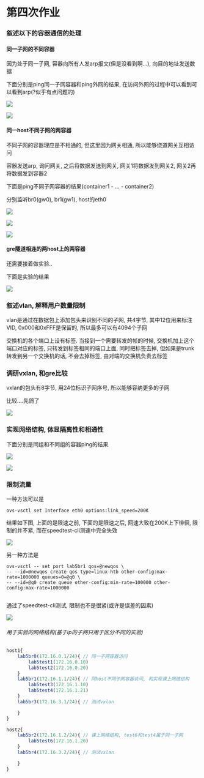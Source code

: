 # 第四次作业

### 叙述以下的容器通信的处理

#### 同一子网的不同容器

因为处于同一子网, 容器向所有人发arp报文(但是没看到啊...), 向目的地址发送数据

下面分别是ping同一子网容器和ping外网的结果, 在访问外网的过程中可以看到可以看到arp(?似乎有点问题的)

![](./pic/same_subnet_containers_ping_inner.png)

![](./pic/same_subnet_containers_ping_outer.png)


#### 同一host不同子网的两容器

不同子网的容器理应是不相通的, 但这里因为网关相通, 所以能够绕道网关互相访问

容器发送arp, 询问网关, 之后将数据发送到网关, 网关1将数据发到网关2, 网关2再将数据发到容器2

下面是ping不同子网容器的结果(container1 - ... - container2)

分别监听br0(gw0), br1(gw1), host的eth0

![](./pic/diff_subnet_containers_ping.png)

![](./pic/diff_subnet_containers_ping_2.png)

![](./pic/diff_subnet_containers_ping_3.png)

#### gre隧道相连的两host上的两容器

还需要接着做实验..

下面是实验的结果

![](./pic/gre_tunnel_same_subnet.png)

### 叙述vlan, 解释用户数量限制

vlan是通过在数据包上添加包头来识别不同的子网, 共4字节, 其中12位用来标注VID, 0x000和0xFFF是保留的, 所以最多可以有4094个子网

交换机的各个端口上设有标签. 当接到一个需要转发的帧的时候, 交换机加上这个端口对应的标签, 只转发到标签相同的端口上面, 同时把标签去掉, 但如果是trunk转发到另一个交换机的话, 不会去掉标签, 由对端的交换机负责去标签

### 调研vxlan, 和gre比较

vxlan的包头有8字节, 用24位标识子网序号, 所以能够容纳更多的子网

比较....先鸽了

![](./pic/vxlan.png)

### 实现网络结构, 体显隔离性和相通性

下面分别是同组和不同组的容器ping的结果

![](./pic/same_tag_ping.png)

![](./pic/diff_tag_ping.png)

### 限制流量

一种方法可以是

```
ovs-vsctl set Interface eth0 options:link_speed=200K
```

结果如下图, 上面的是限速之前, 下面的是限速之后, 网速大致在200K上下徘徊, 限制的并不紧, 而在speedtest-cli测速中完全失效

![](./pic/speed_test.png)

另一种方法是

```
ovs-vsctl -- set port lab5br1 qos=@newqos \
-- --id=@newqos create qos type=linux-htb other-config:max-rate=1000000 queues=0=@q0 \
-- --id=@q0 create queue other-config:min-rate=100000 other-config:max-rate=1000000


```

通过了speedtest-cli测试, 限制也不是很紧(或许是误差的因素)

![](./pic/speed_test_2.png)



###### 用于实验的网络结构(基于ip的子网只用于区分不同的实验)

```javascript
host1{
    lab5br0(172.16.0.1/24){ // 同一子网容器访问
        lab5test1(172.16.0.10)
        lab5test2(172.16.0.20)
    }
    lab5br1(172.16.1.1/24){ // 同host不同子网容器访问, 和实现课上网络结构
        lab5test3(172.16.1.10)
        lab5test4(172.16.1.21)
    }
    lab5br3(172.16.3.1/24){ // 测试vxlan

    }
}

host2{
    lab5br2(172.16.1.2/24){ // 课上网络结构, test6和test4属于同一子网
        lab5test6(172.16.1.20)
    }
    lab5br4(172.16.3.2/24){ // 测试vxlan

    }
}
```
